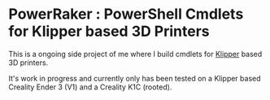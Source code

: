 # PowerRaker : PowerShell Cmdlets for Klipper based 3D Printers

This is a ongoing side project of me where I build cmdlets for [Klipper](https://github.com/Klipper3d/klipper) based 3D printers.

It's work in progress and currently only has been tested on a Klipper based Creality Ender 3 (V1) and a Creality K1C (rooted).


